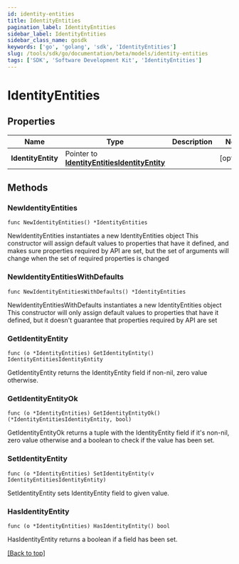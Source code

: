 ```yaml
---
id: identity-entities
title: IdentityEntities
pagination_label: IdentityEntities
sidebar_label: IdentityEntities
sidebar_class_name: gosdk
keywords: ['go', 'golang', 'sdk', 'IdentityEntities'] 
slug: /tools/sdk/go/documentation/beta/models/identity-entities
tags: ['SDK', 'Software Development Kit', 'IdentityEntities']
---
```


# IdentityEntities

## Properties

Name | Type | Description | Notes
------------ | ------------- | ------------- | -------------
**IdentityEntity** | Pointer to [**IdentityEntitiesIdentityEntity**](IdentityEntitiesIdentityEntity) |  | [optional] 

## Methods

### NewIdentityEntities

`func NewIdentityEntities() *IdentityEntities`

NewIdentityEntities instantiates a new IdentityEntities object
This constructor will assign default values to properties that have it defined,
and makes sure properties required by API are set, but the set of arguments
will change when the set of required properties is changed

### NewIdentityEntitiesWithDefaults

`func NewIdentityEntitiesWithDefaults() *IdentityEntities`

NewIdentityEntitiesWithDefaults instantiates a new IdentityEntities object
This constructor will only assign default values to properties that have it defined,
but it doesn't guarantee that properties required by API are set

### GetIdentityEntity

`func (o *IdentityEntities) GetIdentityEntity() IdentityEntitiesIdentityEntity`

GetIdentityEntity returns the IdentityEntity field if non-nil, zero value otherwise.

### GetIdentityEntityOk

`func (o *IdentityEntities) GetIdentityEntityOk() (*IdentityEntitiesIdentityEntity, bool)`

GetIdentityEntityOk returns a tuple with the IdentityEntity field if it's non-nil, zero value otherwise
and a boolean to check if the value has been set.

### SetIdentityEntity

`func (o *IdentityEntities) SetIdentityEntity(v IdentityEntitiesIdentityEntity)`

SetIdentityEntity sets IdentityEntity field to given value.

### HasIdentityEntity

`func (o *IdentityEntities) HasIdentityEntity() bool`

HasIdentityEntity returns a boolean if a field has been set.


[[Back to top]](#) 


